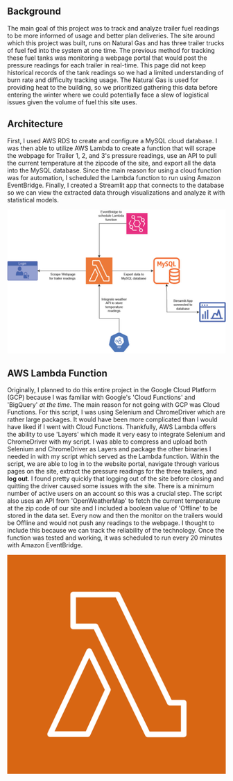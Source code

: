 ## Background
The main goal of this project was to track and analyze trailer fuel readings to be more informed of usage and better plan deliveries. The site around which this project was built, runs on Natural Gas and has three trailer trucks of fuel fed into the system at one time. The previous method for tracking these fuel tanks was monitoring a webpage portal that would post the pressure readings for each trailer in real-time. This page did not keep historical records of the tank readings so we had a limited understanding of burn rate and  difficulty tracking usage. The Natural Gas is used for providing heat to the building, so we prioritized gathering this data before entering the winter where we could potentially face a slew of logistical issues given the volume of fuel this site uses. 

## Architecture
First, I used AWS RDS to create and configure a MySQL cloud database. I was then able to utilize AWS Lambda to create a function that will scrape the webpage for Trailer 1, 2, and 3's pressure readings, use an API to pull the current temperature at the zipcode of the site, and export all the data into the MySQL database. Since the main reason for using a cloud function was for automation, I scheduled the Lambda function to run using Amazon EventBridge. Finally, I created a Streamlit app that connects to the database so we can view the extracted data through visualizations and analyze it with statistical models. 

![Cloud Solution Architecture](assets/Cloud_Solution.jpg)

## AWS Lambda Function
Originally, I planned to do this entire project in the Google Cloud Platform (GCP) because I was familiar with Google's 'Cloud Functions' and 'BigQuery' *at the time*. The main reason for not going with GCP was Cloud Functions. For this script, I was using Selenium and ChromeDriver which are rather large packages. It would have been more complicated than I would have liked if I went with Cloud Functions. Thankfully, AWS Lambda offers the ability to use 'Layers' which made it very easy to integrate Selenium and ChromeDriver with my script. I was able to compress and upload both Selenium and ChromeDriver as Layers and package the other binaries I needed in with my script which served as the Lambda function. Within the script, we are able to log in to the website portal, navigate through various pages on the site, extract the pressure readings for the three trailers, and **log out**. I found pretty quickly that logging out of the site before closing and quitting the driver caused some issues with the site. There is a minimum number of active users on an account so this was a crucial step. The script also uses an API from 'OpenWeatherMap' to fetch the current temperature at the zip code of our site and I included a boolean value of 'Offline' to be stored in the data set. Every now and then the monitor on the trailers would be Offline and would not push any readings to the webpage. I thought to include this because we can track the reliability of the technology. Once the function was tested and working, it was scheduled to run every 20 minutes with Amazon EventBridge.

![Lambda](/assets/lambda.png)
